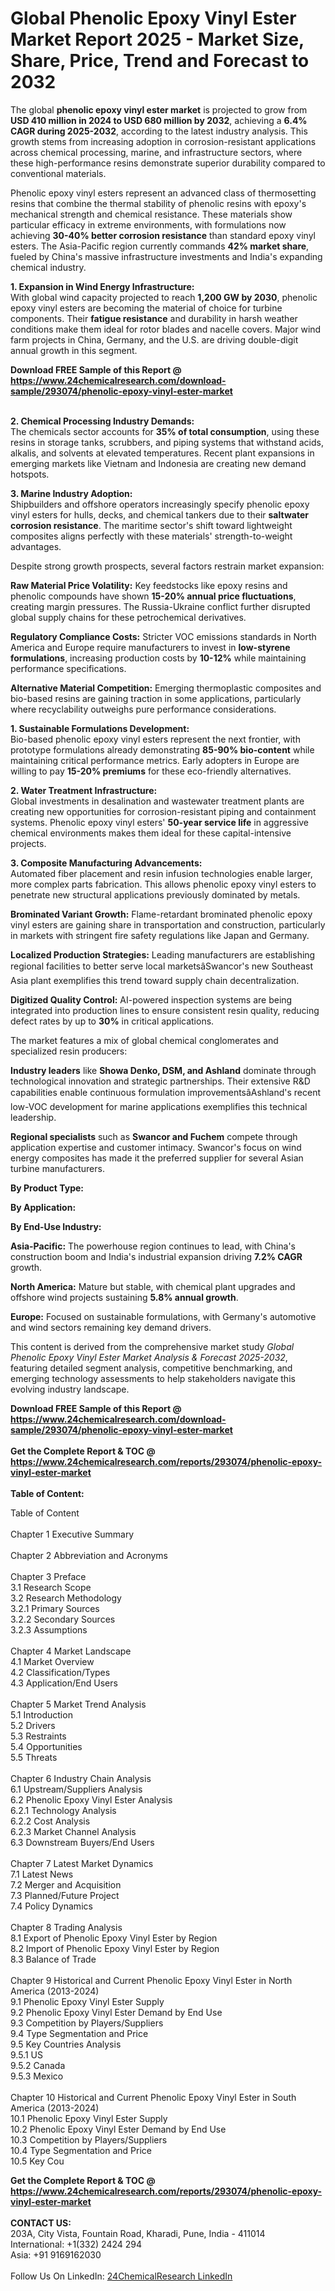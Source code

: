 <h1>Global Phenolic Epoxy Vinyl Ester Market Report 2025 - Market Size, Share, Price, Trend and Forecast to 2032</h1><p>The global <strong>phenolic epoxy vinyl ester market</strong> is projected to grow from <strong>USD 410 million in 2024 to USD 680 million by 2032</strong>, achieving a <strong>6.4% CAGR during 2025-2032</strong>, according to the latest industry analysis. This growth stems from increasing adoption in corrosion-resistant applications across chemical processing, marine, and infrastructure sectors, where these high-performance resins demonstrate superior durability compared to conventional materials.</p><p>Phenolic epoxy vinyl esters represent an advanced class of thermosetting resins that combine the thermal stability of phenolic resins with epoxy's mechanical strength and chemical resistance. These materials show particular efficacy in extreme environments, with formulations now achieving <strong>30-40% better corrosion resistance</strong> than standard epoxy vinyl esters. The Asia-Pacific region currently commands <strong>42% market share</strong>, fueled by China's massive infrastructure investments and India's expanding chemical industry.</p><p><strong>1. Expansion in Wind Energy Infrastructure:</strong><br>
With global wind capacity projected to reach <strong>1,200 GW by 2030</strong>, phenolic epoxy vinyl esters are becoming the material of choice for turbine components. Their <strong>fatigue resistance</strong> and durability in harsh weather conditions make them ideal for rotor blades and nacelle covers. Major wind farm projects in China, Germany, and the U.S. are driving double-digit annual growth in this segment.</p><div><b>Download FREE Sample of this Report @ 
            <a href="https://www.24chemicalresearch.com/download-sample/293074/phenolic-epoxy-vinyl-ester-market">
            https://www.24chemicalresearch.com/download-sample/293074/phenolic-epoxy-vinyl-ester-market</a></b></div><br><p><strong>2. Chemical Processing Industry Demands:</strong><br>
The chemicals sector accounts for <strong>35% of total consumption</strong>, using these resins in storage tanks, scrubbers, and piping systems that withstand acids, alkalis, and solvents at elevated temperatures. Recent plant expansions in emerging markets like Vietnam and Indonesia are creating new demand hotspots.</p><p><strong>3. Marine Industry Adoption:</strong><br>
Shipbuilders and offshore operators increasingly specify phenolic epoxy vinyl esters for hulls, decks, and chemical tankers due to their <strong>saltwater corrosion resistance</strong>. The maritime sector's shift toward lightweight composites aligns perfectly with these materials' strength-to-weight advantages.</p><p>Despite strong growth prospects, several factors restrain market expansion:</p><p><strong>Raw Material Price Volatility:</strong> Key feedstocks like epoxy resins and phenolic compounds have shown <strong>15-20% annual price fluctuations</strong>, creating margin pressures. The Russia-Ukraine conflict further disrupted global supply chains for these petrochemical derivatives.</p><p><strong>Regulatory Compliance Costs:</strong> Stricter VOC emissions standards in North America and Europe require manufacturers to invest in <strong>low-styrene formulations</strong>, increasing production costs by <strong>10-12%</strong> while maintaining performance specifications.</p><p><strong>Alternative Material Competition:</strong> Emerging thermoplastic composites and bio-based resins are gaining traction in some applications, particularly where recyclability outweighs pure performance considerations.</p><p><strong>1. Sustainable Formulations Development:</strong><br>
Bio-based phenolic epoxy vinyl esters represent the next frontier, with prototype formulations already demonstrating <strong>85-90% bio-content</strong> while maintaining critical performance metrics. Early adopters in Europe are willing to pay <strong>15-20% premiums</strong> for these eco-friendly alternatives.</p><p><strong>2. Water Treatment Infrastructure:</strong><br>
Global investments in desalination and wastewater treatment plants are creating new opportunities for corrosion-resistant piping and containment systems. Phenolic epoxy vinyl esters' <strong>50-year service life</strong> in aggressive chemical environments makes them ideal for these capital-intensive projects.</p><p><strong>3. Composite Manufacturing Advancements:</strong><br>
Automated fiber placement and resin infusion technologies enable larger, more complex parts fabrication. This allows phenolic epoxy vinyl esters to penetrate new structural applications previously dominated by metals.</p><p><strong>Brominated Variant Growth:</strong> Flame-retardant brominated phenolic epoxy vinyl esters are gaining share in transportation and construction, particularly in markets with stringent fire safety regulations like Japan and Germany.</p><p><strong>Localized Production Strategies:</strong> Leading manufacturers are establishing regional facilities to better serve local marketsâSwancor's new Southeast Asia plant exemplifies this trend toward supply chain decentralization.</p><p><strong>Digitized Quality Control:</strong> AI-powered inspection systems are being integrated into production lines to ensure consistent resin quality, reducing defect rates by up to <strong>30%</strong> in critical applications.</p><p>The market features a mix of global chemical conglomerates and specialized resin producers:</p><p><strong>Industry leaders</strong> like <strong>Showa Denko, DSM, and Ashland</strong> dominate through technological innovation and strategic partnerships. Their extensive R&amp;D capabilities enable continuous formulation improvementsâAshland's recent low-VOC development for marine applications exemplifies this technical leadership.</p><p><strong>Regional specialists</strong> such as <strong>Swancor and Fuchem</strong> compete through application expertise and customer intimacy. Swancor's focus on wind energy composites has made it the preferred supplier for several Asian turbine manufacturers.</p><p><strong>By Product Type:</strong></p><p><strong>By Application:</strong></p><p><strong>By End-Use Industry:</strong></p><p><strong>Asia-Pacific:</strong> The powerhouse region continues to lead, with China's construction boom and India's industrial expansion driving <strong>7.2% CAGR</strong> growth.</p><p><strong>North America:</strong> Mature but stable, with chemical plant upgrades and offshore wind projects sustaining <strong>5.8% annual growth</strong>.</p><p><strong>Europe:</strong> Focused on sustainable formulations, with Germany's automotive and wind sectors remaining key demand drivers.</p><p>This content is derived from the comprehensive market study <em>Global Phenolic Epoxy Vinyl Ester Market Analysis &amp; Forecast 2025-2032</em>, featuring detailed segment analysis, competitive benchmarking, and emerging technology assessments to help stakeholders navigate this evolving industry landscape.</p><div><b>Download FREE Sample of this Report @ 
            <a href="https://www.24chemicalresearch.com/download-sample/293074/phenolic-epoxy-vinyl-ester-market">
            https://www.24chemicalresearch.com/download-sample/293074/phenolic-epoxy-vinyl-ester-market</a></b></div><br><div><b>Get the Complete Report & TOC @ 
            <a href="https://www.24chemicalresearch.com/reports/293074/phenolic-epoxy-vinyl-ester-market">
            https://www.24chemicalresearch.com/reports/293074/phenolic-epoxy-vinyl-ester-market</a></b></div><br>
            <b>Table of Content:</b><p>Table of Content<br />
<br />
Chapter 1 Executive Summary<br />
<br />
Chapter 2 Abbreviation and Acronyms<br />
<br />
Chapter 3 Preface<br />
3.1 Research Scope<br />
3.2 Research Methodology<br />
  3.2.1 Primary Sources<br />
  3.2.2 Secondary Sources<br />
  3.2.3 Assumptions<br />
		<br />
Chapter 4 Market Landscape<br />
4.1 Market Overview<br />
4.2 Classification/Types<br />
4.3 Application/End Users<br />
<br />
Chapter 5 Market Trend Analysis <br />
5.1 Introduction<br />
5.2 Drivers<br />
5.3 Restraints<br />
5.4 Opportunities<br />
5.5 Threats<br />
<br />
Chapter 6 Industry Chain Analysis<br />
6.1 Upstream/Suppliers Analysis<br />
6.2 Phenolic Epoxy Vinyl Ester Analysis<br />
  6.2.1 Technology Analysis<br />
  6.2.2 Cost Analysis<br />
  6.2.3 Market Channel Analysis<br />
6.3 Downstream Buyers/End Users<br />
<br />
Chapter 7 Latest Market Dynamics<br />
7.1 Latest News<br />
7.2 Merger and Acquisition<br />
7.3 Planned/Future Project<br />
7.4 Policy Dynamics<br />
<br />
Chapter 8 Trading Analysis<br />
8.1 Export of Phenolic Epoxy Vinyl Ester by Region<br />
8.2 Import of Phenolic Epoxy Vinyl Ester by Region<br />
8.3 Balance of Trade<br />
<br />
Chapter 9 Historical and Current Phenolic Epoxy Vinyl Ester in North America (2013-2024)<br />
9.1 Phenolic Epoxy Vinyl Ester Supply <br />
9.2 Phenolic Epoxy Vinyl Ester Demand by End Use<br />
9.3 Competition by Players/Suppliers<br />
9.4 Type Segmentation and Price<br />
9.5 Key Countries Analysis<br />
  9.5.1 US<br />
  9.5.2 Canada<br />
  9.5.3 Mexico<br />
<br />
Chapter 10 Historical and Current Phenolic Epoxy Vinyl Ester in South America (2013-2024)<br />
10.1 Phenolic Epoxy Vinyl Ester Supply <br />
10.2 Phenolic Epoxy Vinyl Ester Demand by End Use<br />
10.3 Competition by Players/Suppliers<br />
10.4 Type Segmentation and Price<br />
10.5 Key Cou</p><div><b>Get the Complete Report & TOC @ 
            <a href="https://www.24chemicalresearch.com/reports/293074/phenolic-epoxy-vinyl-ester-market">
            https://www.24chemicalresearch.com/reports/293074/phenolic-epoxy-vinyl-ester-market</a></b></div><br><b>CONTACT US:</b><br>
            203A, City Vista, Fountain Road, Kharadi, Pune, India - 411014<br>
            International: +1(332) 2424 294<br>
            Asia: +91 9169162030 <br><br>
            Follow Us On LinkedIn: <a href="https://www.linkedin.com/company/24chemicalresearch/">24ChemicalResearch LinkedIn</a>